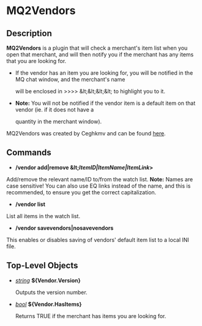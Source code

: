# MQ2Vendors

## Description

**MQ2Vendors** is a plugin that will check a merchant's item list when you open that merchant, and will then notify you if the merchant has any items that you are looking for.

* If the vendor has an item you are looking for, you will be notified in the MQ chat window, and the merchant's name

  will be enclosed in &gt;&gt;&gt;&gt; \&lt;\&lt;\&lt;\&lt; to highlight you to it.

* **Note:** You will not be notified if the vendor item is a default item on that vendor \(ie. if it does not have a

  quantity in the merchant window\).

MQ2Vendors was created by Ceghkmv and can be found [here](https://macroquest.org/phpBB3/viewtopic.php?p=109662#109662).

## Commands

* **/vendor add\|remove \&lt;**_**ItemID\|ItemName\|ItemLink**_**&gt;**

Add/remove the relevant name/ID to/from the watch list. **Note:** Names are case sensitive! You can also use EQ links instead of the name, and this is recommended, to ensure you get the correct capitalization.

* **/vendor list**

List all items in the watch list.

* **/vendor savevendors\|nosavevendors**

This enables or disables saving of vendors' default item list to a local INI file.

## Top-Level Objects

* [_string_]() **${Vendor.Version}**

  Outputs the version number.

* [_bool_](../../reference/data-types/datatype-bool.md) **${Vendor.HasItems}**

  Returns TRUE if the merchant has items you are looking for.
